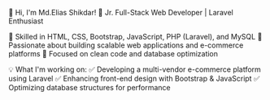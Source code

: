 👋 Hi, I'm Md.Elias Shikdar!
🚀 Jr. Full-Stack Web Developer | Laravel Enthusiast

🔹 Skilled in HTML, CSS, Bootstrap, JavaScript, PHP (Laravel), and MySQL
🔹 Passionate about building scalable web applications and e-commerce platforms
🔹 Focused on clean code and database optimization 

💡 What I'm working on:
✅ Developing a multi-vendor e-commerce platform using Laravel
✅ Enhancing front-end design with Bootstrap & JavaScript
✅ Optimizing database structures for performance
